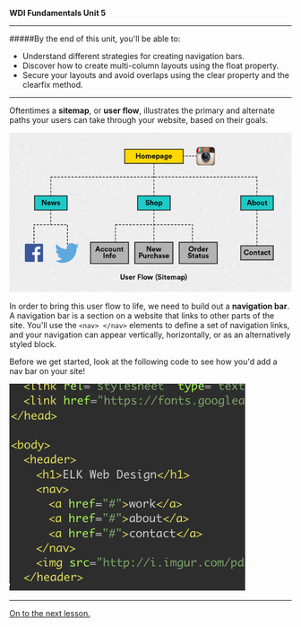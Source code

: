 **WDI Fundamentals Unit 5**

---

#####By the end of this unit, you'll be able to:

* Understand different strategies for creating navigation bars.
* Discover how to create multi-column layouts using the float property.
* Secure your layouts and avoid overlaps using the clear property and the clearfix method.

---

Oftentimes a **sitemap**, or **user flow**, illustrates the primary and alternate paths your users can take through your website, based on their goals.

![](/assets/elkwebdesign/userflow.png)

In order to bring this user flow to life, we need to build out a **navigation bar**. A navigation bar is a section on a website that links to other parts of the site. You'll use the `<nav> </nav>` elements to define a set of navigation links, and your navigation can appear vertically, horizontally, or as an alternatively styled block.

Before we get started, look at the following code to see how you'd add a nav bar on your site!

![](/assets/elkwebdesign/nav.png)

---

[On to the next lesson.](02_lesson.md)

